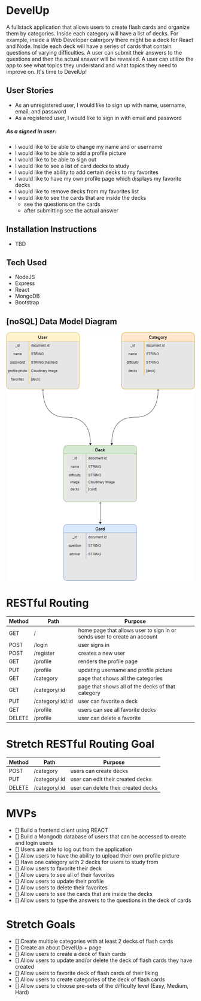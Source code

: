 # DevelUp
A fullstack application that allows users to create flash cards and organize them by categories. Inside each category will have a list of decks. For example, inside a Web Developer catergory there might be a deck for React and Node.
Inside each deck will have a series of cards that contain questions of varying difficulties. A user can submit their answers to the questions and then the actual answer will be revealed. A user can utilize the app to see what topics they understand and what topics they need to improve on.
It's time to DevelUp! 

## User Stories
* As an unregistered user, I would like to sign up with name, username, email, and password
* As a registered user, I would like to sign in with email and password
##### As a signed in user: 
* I would like to be able to change my name and or username
* I would like to be able to add a profile picture
* I would like to be able to sign out
* I would like to see a list of card decks to study
* I would like the ability to add certain decks to my favorites
* I would like to have my own profile page which displays my favorite decks
* I would like to remove decks from my favorites list
* I would like to see the cards that are inside the decks
  - see the questions on the cards
  - after submitting see the actual answer

## Installation Instructions
- TBD

## Tech Used
* NodeJS
* Express
* React
* MongoDB
* Bootstrap

## [noSQL] Data Model Diagram

![and RD](DevelUp-ERD.drawio.png)

# RESTful Routing
| Method | Path | Purpose |
| ------ | -------------- | -------------------------------- |
| GET | / | home page that allows user to sign in or sends user to create an account |
| POST | /login | user signs in |
| POST | /register | creates a new user |
| GET  | /profile | renders the profile page |
| PUT  | /profile | updating username and profile picture | 
| GET | /category | page that shows all the categories|
| GET | /category/:id | page that shows all of the decks of that category|
| PUT | /category/:id/:id | user can favorite a deck |
| GET | /profile | users can see all favorite decks |
| DELETE | /profile | user can delete a favorite |

# Stretch RESTful Routing Goal
| Method | Path | Purpose |
| ------ | -------------- | -------------------------------- |
| POST | /category | users can create decks |
| PUT | /category/:id | user can edit their created decks |
| DELETE | /category/:id | user can delete their created decks|


 # MVPs
- [] Build a frontend client using REACT
- [] Build a Mongodb database of users that can be accessed to create and login users
- [] Users are able to log out from the application
- [] Allow users to have the ability to upload their own profile picture
- [] Have one category with 2 decks for users to study from
- [] Allow users to favorite their deck
- [] Allow users to see all of their favorites 
- [] Allow users to update their profile 
- [] Allow users to delete their favorites 
- [] Allow users to see the cards that are inside the decks
- [] Allow users to type the answers to the questions in the deck of cards

# Stretch Goals
- [] Create multiple categories with at least 2 decks of flash cards
- [] Create an about DevelUp + page 
- [] Allow users to create a deck of flash cards
- [] Allow users to update and/or delete the deck of flash cards they have created
- [] Allow users to favorite deck of flash cards of their liking
- [] Allow users to create categories of the deck of flash cards
- [] Allow users to choose pre-sets of the difficulty level (Easy, Medium, Hard)
